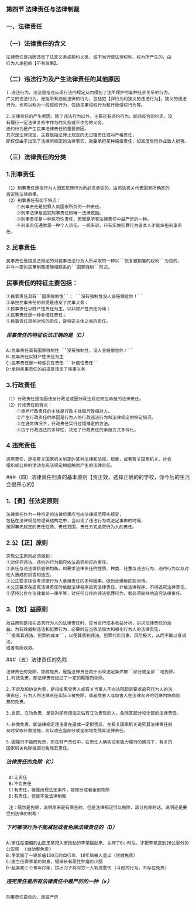 ### 第四节 法律责任与法律制裁

### 一、法律责任
### （一）法律责任的含义

    法律责任是指因违反了法定义务或契约义务，或不当行使法律权利、权力所产生的，由
    行为人承担的【不利后果】。

### （二）违法行为及产生法律责任的其他原因

    1.违法行为。违法是指违反现行法的规定从而侵犯了法所保护的某种社会关系的行为。
    广义的违法行为，是指所有违反法律的行为，包括犯【罪行为和狭义的违法行为】。狭义的违法
    行为，也可以称为一般侵权行为，包括民事侵权行为和行政侵权行为等。

    2.法律责任的产生原因。除了违法行为以外，主要还有违约行为，即违反合同约定，没
    有履行一定法律关系中作为的义务或不作为的义务。
    违约行为是产生民事法律责任的重要原因。
    其次是法律规定，主要是指法律上规定的无过错责任或叫严格责任，
    即仅仅由于出现了法律所规定的法律事实，就要承担某种赔偿责任，如高度危险作业致人损害。


### （三）法律责任的分类
### 1.刑事责任

    （1）刑事责任是指行为人因其犯罪行为所必须承受的，由司法机关代表国家所确定的
    否定性法律后果。
    （2）刑事责任有如下特点：
        ①刑事责任是犯罪人向国家所负的一种责任。
        ②刑事法律是追究刑事责任的唯一法律依据。
        ③刑事责任是一种惩罚性责任，因而是所有法律责任中最严厉的一种。
        ④刑事责任通常是一种个人责任。一般来说，只有实施犯罪行为者本人才能承担刑事责任。

### 2.民事责任

    民事责任是由民法规定的对民事违法行为人所采取的一种以``恢复被损害的权利``为目的，
    并与一定的民事制裁措施相联系的``国家强制``形式。

### 民事责任的特征主要包括：

    ①民事责任具有``国家强制性``； ``没有强制性没人会赔偿给你！``
    ②承担民事责任的前提是违反了民事义务；
    ③民事责任以财产性责任为主，以非财产性责任为辅；
    ④民事责任是一种补偿性责任；
    ⑤民事责任是相对性的责任，是特定主体之间的责任。
    
##### 民事责任的特征说法正确的是（C）
    A:民事责任具有国家强制性 ``没有强制性，没人会赔偿给你！``
    B:民事责任以财产性责任为主
    C:民事责任是一种惩罚性责任 ``补偿性责任``
    D:承担民事责任的前提是违反了民事义务
        
### 3.行政责任

    （1）行政责任是指因违反行政法或因行政法规定而应承担的法律责任。
    （2）行政责任的特点：
        ①承担行政责任的主体是行政主体和行政相对人。
        ②产生行政责任的原因是行为人的行政违法行为和法律规定的特定情况。
        ③在通常情况下，行政责任实行过错推定的方法。
        ④由于行政违法的多样性，决定了行政责任的承担方式多样化。

### 4.违宪责任
    违宪责任，是指有关国家机关制定的某种法律和法规、规章，或者有关国家机关、社会
    组织或公民的活动与宪法规定相抵触而产生的法律责任。


###（四）法律责任归责的基本原则【责正效，选择正确的的学校，你今后的生活会很开心的】

### 1.【责】任法定原则
    法律责任作为一种否定的法律后果应当由法律规范预先规定，
    包括在法律规范的逻辑结构之中，当出现了违法行为或法定事由的时候，
    按照事先规定的责任性质、责任范围、责任方式追究行为人的责任。
    
### 2.公【正】原则
    实现公正原则必须做到：
    ①对任何违法、违约的行为都应依法追究相应的责任。
    ②责任与违法或损害相均衡。即要求法律责任的性质、种类、轻重与违法行为、违约行为以及对他人造成的损害相适应。
    ③公正要求综合考虑使行为人承担责任的多种因素，做到合理地区别对待。
    ④公正要求在追究法律责任时依据法律程序追究法律责任，非依法律程序，不得追究法律责任。
    ⑤坚持公民在法律面前一律平等，对任何公民的违法犯罪行为，都必须同样地追究法律责任。
    
### 3.【效】益原则

    效益原则是指在追究行为人的法律责任时，应当进行成本收益分析，讲求法律责任的效
    益。为有效遏制违法和犯罪行为，必要时应当依法加大和强化行为人的法律责任，
    ``提髙其违法、犯罪的成本``，以使其感到违法、犯罪代价沉重，风险极大，从而不敢以身试法，
    或者有所收敛。
    
###（五）法律责任的免除

    法律责任的免除，亦称免责，是指法律责任由于出现法定条件被``部分或全部``地免除。
    1.时效免责，即法律责任经过了一定的期限而免除。
    
    2.不诉及和协议免责，是指如果受害人或有关当事人不向法院起诉要求追究行为人的法
    律责任，行为人的法律责任实际上被免除，或者受害人与加害人在法律允许的范畴内协商同
    意的免责。
    
    3.自首、立功免责，是指对那些违法之后有立功表现的人，免除其部分和全部的法律责任。
    
    4.补救免责。即法律规定违法者在造成一定损害后，在有关国家机关追究其法律责任前
    及时采取补救措施，可以或应当部分或全部地免除其法律责任。
    
    5.因履行不能而免责，即在财产责任中，在责任人确实没有能力履行的情况下，有关的
    国家机关免除或部分免除其责任。
 
 ##### 法律责任的免除（C）
     A:无责任
     B:不负责任
     C:有责任，但是出现法定条件，被部分或者全部免除
     D:有责任，但是不受法律制裁
 
     注：既然是免除，说明原来是有责任的，但是法律规定可以免除，部分免除的话，说明还是要受到法律的制裁！
     
##### 下列哪项行为不能减轻或者免除法律责任的（D）
    A:家住在偏偏的山区王某把入室抢劫的李某捆起来，关押了6小时后，才把李某送到20公里外的公安局  (自助型免责)
    B:李某偷了一辆价值150元的自行车，10年后被人查出（时效免责）
    C:医生征得李某的同意，锯掉长有恶性肿瘤的小腿
    D:赵某和三个青年打架，拔出刀子将对方一人刺成重伤 (斗殴的行为，不存在免责)

##### 违宪责任是所有法律责任中最严厉的一种（×）
    刑事责任要命的，是最严厉















     